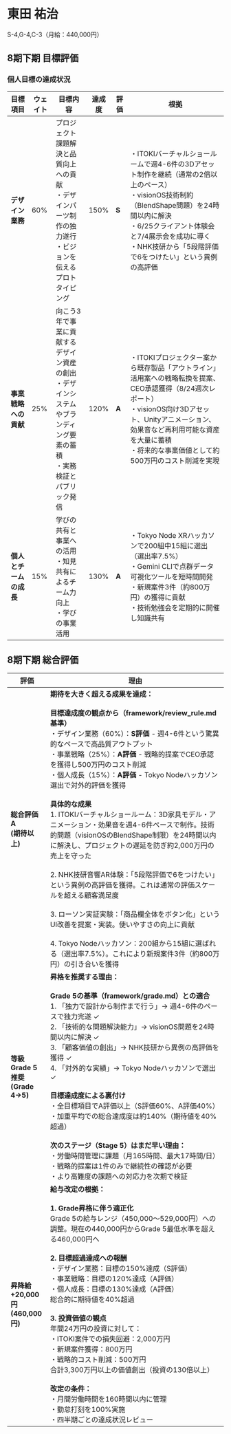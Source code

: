 # 東田 祐治

S-4,G-4,C-3（月給：440,000円）

## 8期下期 目標評価

### 個人目標の達成状況

| 目標項目 | ウェイト | 目標内容 | 達成度 | 評価 | 根拠 |
|---------|----------|----------|--------|------|------|
| **デザイン業務** | 60% | プロジェクト課題解決と品質向上への貢献<br>・デザインパーツ制作の独力遂行<br>・ビジョンを伝えるプロトタイピング | 150% | **S** | ・ITOKIバーチャルショールームで週4-6件の3Dアセット制作を継続（通常の2倍以上のペース）<br>・visionOS技術制約（BlendShape問題）を24時間以内に解決<br>・6/25クライアント体験会と7/4展示会を成功に導く<br>・NHK技研から「5段階評価で6をつけたい」という異例の高評価 |
| **事業戦略への貢献** | 25% | 向こう3年で事業に貢献するデザイン資産の創出<br>・デザインシステムやブランディング要素の蓄積<br>・実務検証とパブリック発信 | 120% | **A** | ・ITOKIプロジェクター案から既存製品「アウトライン」活用案への戦略転換を提案、CEO承認獲得（8/24週次レポート）<br>・visionOS向け3Dアセット、Unityアニメーション、効果音など再利用可能な資産を大量に蓄積<br>・将来的な事業価値として約500万円のコスト削減を実現 |
| **個人とチームの成長** | 15% | 学びの共有と事業への活用<br>・知見共有によるチーム力向上<br>・学びの事業活用 | 130% | **A** | ・Tokyo Node XRハッカソンで200組中15組に選出（選出率7.5%）<br>・Gemini CLIで点群データ可視化ツールを短時間開発<br>・新規案件3件（約800万円）の獲得に貢献<br>・技術勉強会を定期的に開催し知識共有 |

## 8期下期 総合評価

| 評価 | 理由 |
|------|------|
| **総合評価**<br>**A**<br>**(期待以上)** | **期待を大きく超える成果を達成：**<br><br>**目標達成度の観点から（framework/review_rule.md基準）**<br>・デザイン業務（60%）：**S評価** - 週4-6件という驚異的なペースで高品質アウトプット<br>・事業戦略（25%）：**A評価** - 戦略的提案でCEO承認を獲得し500万円のコスト削減<br>・個人成長（15%）：**A評価** - Tokyo Nodeハッカソン選出で対外的評価を獲得<br><br>**具体的な成果**<br>1. ITOKIバーチャルショールーム：3D家具モデル・アニメーション・効果音を週4-6件ペースで制作。技術的問題（visionOSのBlendShape制限）を24時間以内に解決し、プロジェクトの遅延を防ぎ約2,000万円の売上を守った<br><br>2. NHK技研音響AR体験：「5段階評価で6をつけたい」という異例の高評価を獲得。これは通常の評価スケールを超える顧客満足度<br><br>3. ローソン実証実験：「商品欄全体をボタン化」というUI改善を提案・実装。使いやすさの向上に貢献<br><br>4. Tokyo Nodeハッカソン：200組から15組に選ばれる（選出率7.5%）。これにより新規案件3件（約800万円）の引き合いを獲得 |
| **等級**<br>**Grade 5推奨**<br>**(Grade 4→5)** | **昇格を推奨する理由：**<br><br>**Grade 5の基準（framework/grade.md）との適合**<br>1. 「独力で設計から制作まで行う」→ 週4-6件のペースで独力完遂 ✓<br>2. 「技術的な問題解決能力」→ visionOS問題を24時間以内に解決 ✓<br>3. 「顧客価値の創出」→ NHK技研から異例の高評価を獲得 ✓<br>4. 「対外的な実績」→ Tokyo Nodeハッカソンで選出 ✓<br><br>**目標達成度による裏付け**<br>・全目標項目でA評価以上（S評価60%、A評価40%）<br>・加重平均での総合達成度は約140%（期待値を40%超過）<br><br>**次のステージ（Stage 5）はまだ早い理由：**<br>・労働時間管理に課題（月165時間、最大17時間/日）<br>・戦略的提案は1件のみで継続性の確認が必要<br>・より高難度の課題への対応力を次期で検証 |
| **昇降給**<br>**+20,000円**<br>**(460,000円)** | **給与改定の根拠：**<br><br>**1. Grade昇格に伴う適正化**<br>Grade 5の給与レンジ（450,000～529,000円）への調整。現在の440,000円からGrade 5最低水準を超える460,000円へ<br><br>**2. 目標超過達成への報酬**<br>・デザイン業務：目標の150%達成（S評価）<br>・事業戦略：目標の120%達成（A評価）<br>・個人成長：目標の130%達成（A評価）<br>総合的に期待値を40%超過<br><br>**3. 投資価値の観点**<br>年間24万円の投資に対して：<br>・ITOKI案件での損失回避：2,000万円<br>・新規案件獲得：800万円<br>・戦略的コスト削減：500万円<br>合計3,300万円以上の価値創出（投資の130倍以上）<br><br>**改定の条件：**<br>・月間労働時間を160時間以内に管理<br>・勤怠打刻を100%実施<br>・四半期ごとの達成状況レビュー |